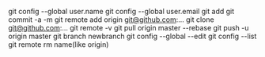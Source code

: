 git config --global user.name
git config --global user.email
git add
git commit -a -m
git remote add origin git@github.com:...
git clone git@github.com:...
git remote -v
git pull origin master --rebase
git push -u origin master
git branch newbranch
git config --global --edit
git config --list
git remote rm name(like origin)
